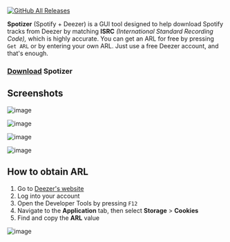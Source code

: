 [![GitHub All Releases](https://img.shields.io/github/downloads/afkarxyz/Spotizer/total?style=for-the-badge)](https://github.com/afkarxyz/Spotizer/releases)

**Spotizer** (Spotify + Deezer) is a GUI tool designed to help download Spotify tracks from Deezer by matching **ISRC** *(International Standard Recording Code),* which is highly accurate. You can get an ARL for free by pressing `Get ARL` or by entering your own ARL. Just use a free Deezer account, and that's enough.

### [Download](https://github.com/afkarxyz/Spotizer/releases/download/v1.4/Spotizer.exe) Spotizer

## Screenshots

![image](https://github.com/user-attachments/assets/9fab819a-ade7-4610-b47b-ad9f64deee36)

![image](https://github.com/user-attachments/assets/3d8986eb-337a-46c4-9494-e2d74a1c6824)

![image](https://github.com/user-attachments/assets/4be00b42-b210-4c49-96ec-87a4cd12f3cf)

![image](https://github.com/user-attachments/assets/fb47fe30-a0fb-456a-9673-60cb6486a920)

## How to obtain ARL

1. Go to [Deezer's website](https://www.deezer.com/)
2. Log into your account
3. Open the Developer Tools by pressing `F12`
4. Navigate to the **Application** tab, then select **Storage** > **Cookies**
5. Find and copy the **ARL** value

![image](https://github.com/user-attachments/assets/936fceec-e476-410f-8975-a7875cca0de5)
